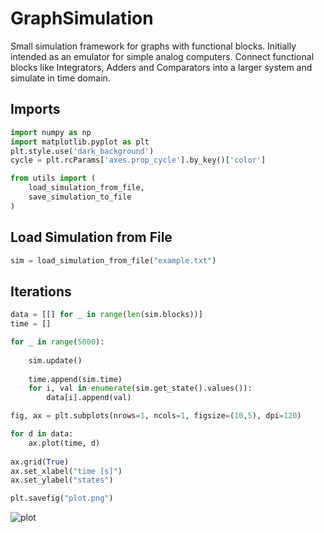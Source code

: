 # GraphSimulation

Small simulation framework for graphs with functional blocks. Initially intended as an emulator for simple analog computers. Connect functional blocks like Integrators, Adders and Comparators into a larger system and simulate in time domain.

## Imports


```python
import numpy as np
import matplotlib.pyplot as plt
plt.style.use('dark_background')
cycle = plt.rcParams['axes.prop_cycle'].by_key()['color']

from utils import (
    load_simulation_from_file,
    save_simulation_to_file
)
```

## Load Simulation from File


```python
sim = load_simulation_from_file("example.txt")
```

## Iterations


```python
data = [[] for _ in range(len(sim.blocks))]
time = []

for _ in range(5000):
    
    sim.update()
    
    time.append(sim.time)
    for i, val in enumerate(sim.get_state().values()):
        data[i].append(val)

```


```python
fig, ax = plt.subplots(nrows=1, ncols=1, figsize=(10,5), dpi=120)

for d in data:
    ax.plot(time, d)
    
ax.grid(True)
ax.set_xlabel("time [s]")
ax.set_ylabel("states")

plt.savefig("plot.png")
```


    
![plot](https://user-images.githubusercontent.com/105657697/230347003-3201dcc6-b1a1-416c-be70-7e57abd004bf.png)




    
